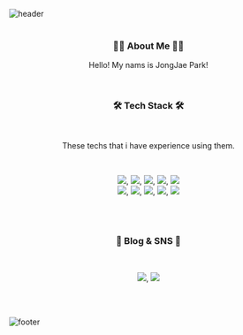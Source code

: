![header](https://capsule-render.vercel.app/api?type=egg&color=gradient&height=250&section=header&text=JongJaePark&fontSize=80&animation=fadeIn)
<br>
<br>
<h3 align="center">🙋‍♂ ️About Me 🙋‍♂️️</h3>
<p align="center">Hello! My nams is JongJae Park!</p>
<br>
<h3 align="center">🛠 Tech Stack 🛠</h3>
<br>
<p align="center">These techs that i have experience using them.</p>
<br>
<p align="center">
<img src="https://img.shields.io/badge/JavaScript-yellow?style=flat-square&logo=JavaScript&logoColor=white"/>, <img src="https://img.shields.io/badge/React-blue?style=flat-square&logo=React&logoColor=white"/>, <img src="https://img.shields.io/badge/ReactNative-blue?style=flat-square&logo=React&logoColor=white"/>, <img src="https://img.shields.io/badge/Java-orange?style=flat-square&logo=Java&logoColor=white"/>, <img src="https://img.shields.io/badge/MongoDB-green?style=flat-square&logo=MongoDB&logoColor=white"/>
<br>
<img src="https://img.shields.io/badge/Node.js-brightgreen?style=flat-square&logo=Node.js&logoColor=white"/>, <img src="https://img.shields.io/badge/TypeScript-blue?style=flat-square&logo=TypeScript&logoColor=white"/>, <img src="https://img.shields.io/badge/Node.js-brightgreen?style=flat-square&logo=Node.js&logoColor=white"/>, <img src="https://img.shields.io/badge/HTML5-orange?style=flat-square&logo=HTML5&logoColor=white"/>, <img src="https://img.shields.io/badge/CSS3-blue?style=flat-square&logo=CSS3&logoColor=white"/>
</p>
<br>
<br>
<h3 align="center">🚗 Blog & SNS 🚗</h3>
<br>
<p align="center">
<a href="https://www.instagram.com/ppi_je_je/"><img src="https://img.shields.io/badge/Instagram-red?style=flat-square&logo=Instagram&logoColor=white"/></a>, 
<a href="https://velog.io/@pjj186"><img src="https://img.shields.io/badge/Velog-brightgreen?style=flat-square&logo=Vimeo&logoColor=white"/></a>
</p>
<br>
<br>

![footer](https://capsule-render.vercel.app/api?type=egg&color=gradient&height=250&section=footer&fontSize=80&fontAlignY=60)
